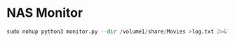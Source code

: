 # NAS Monitor

```python
sudo nohup python3 monitor.py --dir /volume1/share/Movies >log.txt 2>&1 &
```
